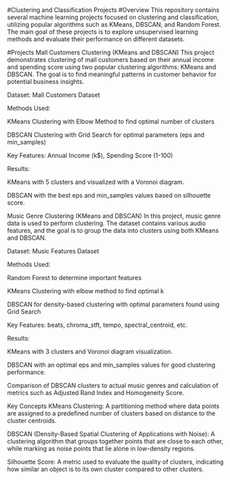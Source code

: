 #Clustering and Classification Projects
#Overview
This repository contains several machine learning projects focused on clustering and classification, utilizing popular algorithms such as KMeans, DBSCAN, and Random Forest. The main goal of these projects is to explore unsupervised learning methods and evaluate their performance on different datasets.

#Projects
Mall Customers Clustering (KMeans and DBSCAN)
This project demonstrates clustering of mall customers based on their annual income and spending score using two popular clustering algorithms: KMeans and DBSCAN. The goal is to find meaningful patterns in customer behavior for potential business insights.

Dataset: Mall Customers Dataset

Methods Used:

KMeans Clustering with Elbow Method to find optimal number of clusters

DBSCAN Clustering with Grid Search for optimal parameters (eps and min_samples)

Key Features: Annual Income (k$), Spending Score (1-100)

Results:

KMeans with 5 clusters and visualized with a Voronoi diagram.

DBSCAN with the best eps and min_samples values based on silhouette score.

Music Genre Clustering (KMeans and DBSCAN)
In this project, music genre data is used to perform clustering. The dataset contains various audio features, and the goal is to group the data into clusters using both KMeans and DBSCAN.

Dataset: Music Features Dataset

Methods Used:

Random Forest to determine important features

KMeans Clustering with elbow method to find optimal k

DBSCAN for density-based clustering with optimal parameters found using Grid Search

Key Features: beats, chroma_stft, tempo, spectral_centroid, etc.

Results:

KMeans with 3 clusters and Voronoi diagram visualization.

DBSCAN with an optimal eps and min_samples values for good clustering performance.

Comparison of DBSCAN clusters to actual music genres and calculation of metrics such as Adjusted Rand Index and Homogeneity Score.

Key Concepts
KMeans Clustering: A partitioning method where data points are assigned to a predefined number of clusters based on distance to the cluster centroids.

DBSCAN (Density-Based Spatial Clustering of Applications with Noise): A clustering algorithm that groups together points that are close to each other, while marking as noise points that lie alone in low-density regions.

Silhouette Score: A metric used to evaluate the quality of clusters, indicating how similar an object is to its own cluster compared to other clusters.
